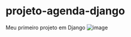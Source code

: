 # projeto-agenda-django
Meu primeiro projeto em Django
![image](https://user-images.githubusercontent.com/98534151/179288185-56f1bf53-e9a0-4605-91c2-ee6c5682d13d.png)
